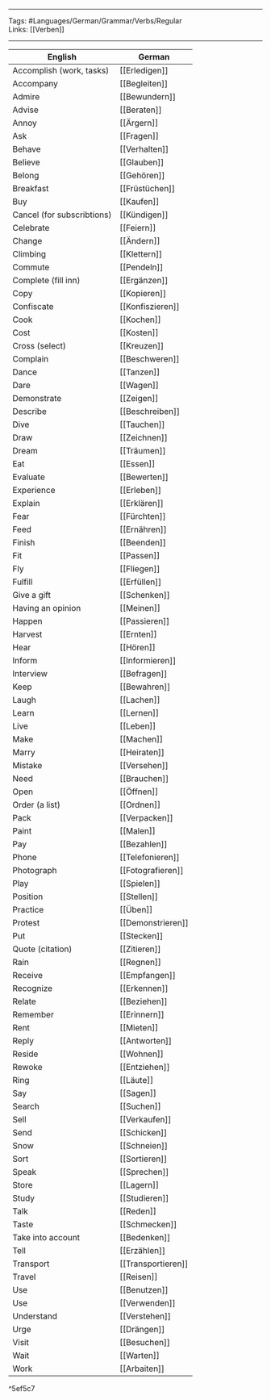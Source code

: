 ___
Tags: #Languages/German/Grammar/Verbs/Regular  
Links: [[Verben]]
___
English | German
------------ | ------------
Accomplish (work, tasks) | [[Erledigen]]
Accompany | [[Begleiten]]
Admire | [[Bewundern]]
Advise | [[Beraten]]
Annoy | [[Ärgern]]
Ask | [[Fragen]]
Behave | [[Verhalten]]
Believe | [[Glauben]]
Belong | [[Gehören]]
Breakfast | [[Früstüchen]]
Buy | [[Kaufen]]
Cancel (for subscribtions) | [[Kündigen]]
Celebrate | [[Feiern]]
Change | [[Ändern]]
Climbing | [[Klettern]]
Commute | [[Pendeln]]
Complete (fill inn) | [[Ergänzen]]
Copy | [[Kopieren]]
Confiscate | [[Konfiszieren]]
Cook | [[Kochen]]
Cost | [[Kosten]]
Cross (select) | [[Kreuzen]]
Complain | [[Beschweren]]
Dance | [[Tanzen]]
Dare | [[Wagen]]
Demonstrate | [[Zeigen]]
Describe | [[Beschreiben]]
Dive | [[Tauchen]]
Draw | [[Zeichnen]]
Dream | [[Träumen]]
Eat | [[Essen]]
Evaluate | [[Bewerten]]
Experience | [[Erleben]]
Explain | [[Erklären]]
Fear | [[Fürchten]]
Feed | [[Ernähren]]
Finish | [[Beenden]]
Fit | [[Passen]]
Fly | [[Fliegen]]
Fulfill | [[Erfüllen]]
Give a gift | [[Schenken]]
Having an opinion | [[Meinen]]
Happen | [[Passieren]]
Harvest | [[Ernten]]
Hear | [[Hören]]
Inform | [[Informieren]]
Interview | [[Befragen]]
Keep | [[Bewahren]]
Laugh | [[Lachen]]
Learn | [[Lernen]]
Live | [[Leben]]
Make | [[Machen]]
Marry | [[Heiraten]]
Mistake | [[Versehen]] 
Need | [[Brauchen]]
Open | [[Öffnen]]
Order (a list) | [[Ordnen]]
Pack | [[Verpacken]]
Paint | [[Malen]]
Pay | [[Bezahlen]]
Phone | [[Telefonieren]]
Photograph | [[Fotografieren]]
Play | [[Spielen]]
Position | [[Stellen]]
Practice | [[Üben]]
Protest | [[Demonstrieren]]
Put | [[Stecken]]
Quote (citation) | [[Zitieren]]
Rain | [[Regnen]]
Receive | [[Empfangen]]
Recognize | [[Erkennen]]
Relate | [[Beziehen]]
Remember | [[Erinnern]]
Rent | [[Mieten]]
Reply | [[Antworten]]
Reside | [[Wohnen]]
Rewoke | [[Entziehen]]
Ring | [[Läute]]
Say | [[Sagen]]
Search | [[Suchen]]
Sell | [[Verkaufen]]
Send | [[Schicken]]
Snow | [[Schneien]]
Sort | [[Sortieren]]
Speak | [[Sprechen]]
Store | [[Lagern]]
Study | [[Studieren]]
Talk | [[Reden]]
Taste | [[Schmecken]]
Take into account | [[Bedenken]]
Tell | [[Erzählen]]
Transport | [[Transportieren]]
Travel | [[Reisen]]
Use | [[Benutzen]]
Use | [[Verwenden]]
Understand | [[Verstehen]]
Urge | [[Drängen]]
Visit | [[Besuchen]]
Wait | [[Warten]]
Work | [[Arbaiten]]

^5ef5c7